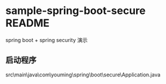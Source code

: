 # sample-spring-boot-secure README
spring boot + spring security 演示

## 启动程序
src\main\java\com\youming\spring\boot\secure\Application.java



